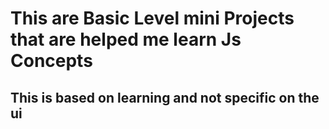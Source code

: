 # This are Basic Level mini Projects that are helped me learn Js Concepts 
## This is based on learning and not specific on the ui 
